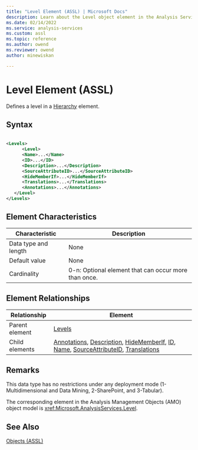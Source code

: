 ```yaml
---
title: "Level Element (ASSL) | Microsoft Docs"
description: Learn about the Level object element in the Analysis Services Scripting Language (ASSL) schema.
ms.date: 02/14/2022
ms.service: analysis-services
ms.custom: assl
ms.topic: reference
ms.author: owend
ms.reviewer: owend
author: minewiskan

---
```

# Level Element (ASSL)

  Defines a level in a [Hierarchy](../objects/hierarchy-element-assl.md) element.  
  
## Syntax  
  
```xml  
  
<Levels>  
      <Level>  
      <Name>...</Name>  
      <ID>...</ID>  
      <Description>...</Description>  
      <SourceAttributeID>...</SourceAttributeID>  
      <HideMemberIf>...</HideMemberIf>  
      <Translations>...</Translations>  
      <Annotations>...</Annotations>  
   </Level>  
</Levels>  
```  
  
## Element Characteristics  
  
|Characteristic|Description|  
|--------------------|-----------------|  
|Data type and length|None|  
|Default value|None|  
|Cardinality|0-n: Optional element that can occur more than once.|  
  
## Element Relationships  
  
|Relationship|Element|  
|------------------|-------------|  
|Parent element|[Levels](../collections/levels-element-assl.md)|  
|Child elements|[Annotations](../collections/annotations-element-assl.md), [Description](../properties/description-element-assl.md), [HideMemberIf](../properties/hidememberif-element-assl.md), [ID](../properties/id-element-assl.md), [Name](../properties/name-element-assl.md), [SourceAttributeID](../properties/sourceattributeid-element-assl.md), [Translations](../collections/translations-element-assl.md)|  
  
## Remarks  
 This data type has no restrictions under any deployment mode (1-Multidimensional and Data Mining, 2-SharePoint, and 3-Tabular).  
  
 The corresponding element in the Analysis Management Objects (AMO) object model is <xref:Microsoft.AnalysisServices.Level>.  
  
## See Also  
 [Objects &#40;ASSL&#41;](../objects/objects-assl.md)  
  
  
